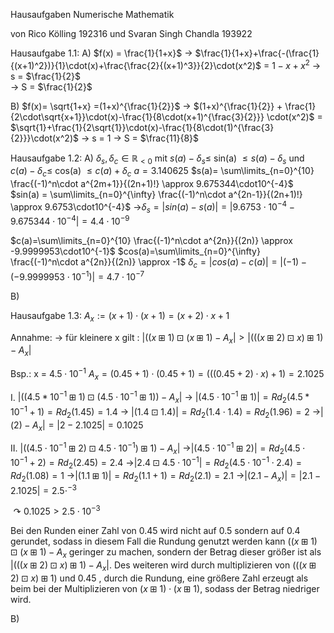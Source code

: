  Hausaufgaben Numerische Mathematik 

von Rico Kölling 192316 und Svaran Singh Chandla 193922

Hausaufgabe 1.1:
A) $f(x) = \frac{1}{1+x}$ 
-> $\frac{1}{1+x}+\frac{-(\frac{1}{(x+1)^2})}{1}\cdot(x)+\frac{\frac{2}{(x+1)^3}}{2}\cdot(x^2)$ 
= $1 - x + x^2$ 
-> s = $\frac{1}{2}$   
-> S = $\frac{1}{2}$

B) $f(x)= \sqrt{1+x} =(1+x)^{\frac{1}{2}}$ 
-> $(1+x)^{\frac{1}{2}} + \frac{1}{2\cdot\sqrt{x+1}}\cdot(x)-\frac{1}{8\cdot(x+1)^{\frac{3}{2}}} \cdot(x^2)$
= $\sqrt{1}+\frac{1}{2\sqrt{1}}\cdot(x)-\frac{1}{8\cdot(1)^{\frac{3}{2}}}\cdot(x^2)$
-> s = 1 
-> S = $\frac{11}{8}$

Hausaufgabe 1.2:
A) $\delta_s, \delta_c \in \mathbb{R}_{<0}$ mit $s(a)-\delta_s\leq$ sin(a) $\leq s(a)-\delta_s$
						und $c(a) - \delta_c \leq$ cos(a) $\leq c(a)+\delta_c$
$a=3.140625$
$s(a)= \sum\limits_{n=0}^{10} \frac{(-1)^n\cdot a^{2m+1}}{(2n+1)!} \approx 9.675344\cdot10^{-4}$  
$sin(a) = \sum\limits_{n=0}^{\infty} \frac{(-1)^n\cdot a^{2n-1}}{(2n+1)!} \approx 9.6753\cdot10^{-4}$
->$\delta_s = |sin(a)-s(a)| =  |9.6753\cdot10^{-4}-9.675344\cdot10^{-4}| = 4.4\cdot10^{-9}$

$c(a)=\sum\limits_{n=0}^{10} \frac{(-1)^n\cdot a^{2n}}{(2n)} \approx -9.9999953\cdot10^{-1}$
$cos(a)=\sum\limits_{n=0}^{\infty} \frac{(-1)^n\cdot a^{2n}}{(2n)} \approx -1$
$\delta_c = |cos(a) - c(a)| = |(-1) - (-9.9999953\cdot10^{-1})| = 4.7\cdot10^{-7}$

B)



Hausaufgabe 1.3:
$A_x := (x+1)\cdot(x+1)=(x+2)\cdot x+1$

Annahme: 
-> für kleinere x gilt : $|((x \boxplus 1) \boxdot (x \boxplus 1) - A_x|> |(((x \boxplus2)\boxdot x)\boxplus1)-A_x|$

Bsp.: x = $4.5\cdot10^{-1}$
$A_x =(0.45+1)\cdot(0.45+1)=(((0.45+2)\cdot x)+1)=2.1025$

I. $|((4.5*10^{-1}\boxplus1)\boxdot(4.5\cdot10^{-1}\boxplus1))-A_x|$
-> $|(4.5\cdot10^{-1}\boxplus1)|=Rd_2(4.5*10^{-1}+1)=Rd_2(1.45)=1.4$
-> $|(1.4\boxdot1.4)|=Rd_2(1.4\cdot1.4)=Rd_2(1.96)=2$
->$|(2)-A_x|= |2-2.1025|=0.1025$

II. $|((4.5\cdot10^{-1}\boxplus 2)\boxdot4.5\cdot10^{-1})\boxplus1)-A_x|$
->$|(4.5\cdot10^{-1}\boxplus2)|=Rd_2(4.5\cdot10^{-1}+2)=Rd_2(2.45)=2.4$
->$|2.4\boxdot4.5\cdot10^{-1}|=Rd_2(4.5\cdot10^{-1}\cdot2.4)=Rd_2(1.08)=1$
->$|(1.1\boxplus1)|=Rd_2(1.1+1)=Rd_2(2.1)=2.1$
->$|(2.1-A_x)|=|2.1-2.1025|=2.5\cdot^{-3}$

$\curvearrowright0.1025 >2.5\cdot10^{-3}$

Bei den Runden einer Zahl von 0.45 wird nicht auf 0.5 sondern auf 0.4 gerundet, sodass in diesem Fall die Rundung genutzt werden kann $((x\boxplus1)\boxdot(x\boxplus1)-A_x$ geringer zu machen, sondern der Betrag dieser größer ist als $|(((x \boxplus2)\boxdot x)\boxplus1)-A_x|$. Des weiteren wird durch multiplizieren von $(((x\boxplus2)\boxdot x)\boxplus1)$ und 0.45 , durch die Rundung, eine größere Zahl erzeugt als beim bei der Multiplizieren von $(x\boxplus1)\cdot(x\boxplus1)$, sodass der Betrag niedriger wird. 

B)